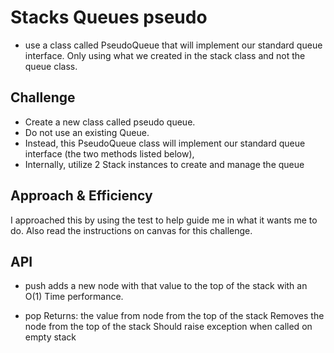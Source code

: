 # Stacks Queues pseudo
<!-- Short summary or background information -->
- use a class called PseudoQueue that will implement our standard queue interface. Only using what we created in the stack class and not the queue class.
## Challenge
<!-- Description of the challenge -->
- Create a new class called pseudo queue.
- Do not use an existing Queue.
- Instead, this PseudoQueue class will implement our standard queue interface (the two methods listed below),
- Internally, utilize 2 Stack instances to create and manage the queue

## Approach & Efficiency
<!-- What approach did you take? Why? What is the Big O space/time for this approach? -->
I approached this by using the test to help guide me in what it wants me to do. Also read the instructions on canvas for this challenge.

## API
<!-- Description of each method publicly available to your Stack and Queue-->

- push
adds a new node with that value to the top of the stack with an O(1) Time performance.

- pop
Returns: the value from node from the top of the stack
Removes the node from the top of the stack
Should raise exception when called on empty stack


